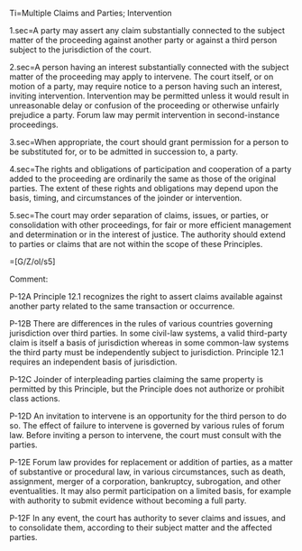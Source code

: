 Ti=Multiple Claims and Parties; Intervention

1.sec=A party may assert any claim substantially connected to the subject matter of the proceeding against another party or against a third person subject to the jurisdiction of the court.

2.sec=A person having an interest substantially connected with the subject matter of the proceeding may apply to intervene. The court itself, or on motion of a party, may require notice to a person having such an interest, inviting intervention. Intervention may be permitted unless it would result in unreasonable delay or confusion of the proceeding or otherwise unfairly prejudice a party. Forum law may permit intervention in second-instance proceedings.

3.sec=When appropriate, the court should grant permission for a person to be substituted for, or to be admitted in succession to, a party.

4.sec=The rights and obligations of participation and cooperation of a party added to the proceeding are ordinarily the same as those of the original parties. The extent of these rights and obligations may depend upon the basis, timing, and circumstances of the joinder or intervention.

5.sec=The court may order separation of claims, issues, or parties, or consolidation with other proceedings, for fair or more efficient management and determination or in the interest of justice. The authority should extend to parties or claims that are not within the scope of these Principles.

=[G/Z/ol/s5]

 Comment:

P-12A Principle 12.1 recognizes the right to assert claims available against another party related to the same transaction or occurrence.

P-12B There are differences in the rules of various countries governing jurisdiction over third parties. In some civil-law systems, a valid third-party claim is itself a basis of jurisdiction whereas in some common-law systems the third party must be independently subject to jurisdiction. Principle 12.1 requires an independent basis of jurisdiction.

P-12C Joinder of interpleading parties claiming the same property is permitted by this Principle, but the Principle does not authorize or prohibit class actions.

P-12D An invitation to intervene is an opportunity for the third person to do so. The effect of failure to intervene is governed by various rules of forum law. Before inviting a person to intervene, the court must consult with the parties.

P-12E Forum law provides for replacement or addition of parties, as a matter of substantive or procedural law, in various circumstances, such as death, assignment, merger of a corporation, bankruptcy, subrogation, and other eventualities. It may also permit participation on a limited basis, for example with authority to submit evidence without becoming a full party.

P-12F In any event, the court has authority to sever claims and issues, and to consolidate them, according to their subject matter and the affected parties.

